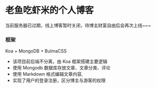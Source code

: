 # 老鱼吃虾米的个人博客
当前服务器已过期，线上博客暂时关闭，待博主财富自由后会再次上线~~~
### 框架
Koa + MongoDB + BulmaCSS

- 该项目前后端不分离，由 Koa 框架搭建主要逻辑
- 使用 Mongodb 数据库存放文章、文章分类、评论
- 使用 Markdown 格式编辑文章内容,
- 实现了用户的登录注册，区分博主与游客的权限